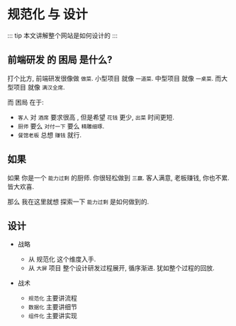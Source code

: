 # 规范化 与 设计

::: tip
本文讲解整个网站是如何设计的
:::

## 前端研发 的 困局 是什么?

打个比方, 前端研发很像做 `做菜`. 小型项目 就像 `一道菜`. 中型项目 就像 `一桌菜`. 而大型项目 就像 `满汉全席`.

而 困局 在于:

- `客人` 对 `酒席` 要求很高 , 但是希望 `花钱` 更少, `出菜` 时间更短.
- `厨师` 要么 `对付一下` 要么 `精雕细琢`.
- `餐馆老板` 总想 `赚钱` 就行.

## 如果

如果 你是一个 `能力过剩` 的厨师. 你很轻松做到 `三赢`. 客人满意, 老板赚钱, 你也不累. 皆大欢喜.

那么 我在这里就想 探索一下 `能力过剩` 是如何做到的.

## 设计

- 战略

  - 从 <Term>规范化</Term> 这个维度入手.
  - 从 `大屏` 项目 整个设计研发过程展开, 循序渐进. 犹如整个过程的回放.

- 战术
  - `规范化` 主要讲流程
  - `数据化` 主要讲细节
  - `组件化` 主要讲实现
